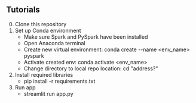## Tutorials

0. Clone this repository
1. Set up Conda environment
   - Make sure Spark and PySpark have been installed
   - Open Anaconda terminal
   - Create new virtual environment: conda create --name <env_name> pyspark
   - Activate created env: conda activate <env_name>
   - Change directory to local repo location: cd "address?"
2. Install required libraries
   - pip install -r requirements.txt
4. Run app
   - streamlit run app.py
   
   
